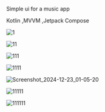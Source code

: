 Simple ui for a music app

Kotlin ,MVVM ,Jetpack Compose


![1](https://github.com/user-attachments/assets/0835d27f-21f1-4c78-a97c-cd1b455f2078)

![11](https://github.com/user-attachments/assets/a5831aa4-dc70-4c52-aed3-4541a7941f9d)

![111](https://github.com/user-attachments/assets/0b600491-2cf7-4c49-805e-4be81dbf5d8e)

![1111](https://github.com/user-attachments/assets/7f858c0a-0945-40f8-8a5a-820bd8f538c3)

![Screenshot_2024-12-23_01-05-20](https://github.com/user-attachments/assets/85d3a3cd-8f3a-4842-b876-0703fea9db89)

![11111](https://github.com/user-attachments/assets/9f98e68b-0fe2-47c8-9530-b340a7e21cb2)

![111111](https://github.com/user-attachments/assets/80e64323-bb11-46cd-9c86-2d4e558c325e)
